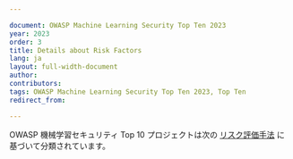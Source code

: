 ```yaml
---

document: OWASP Machine Learning Security Top Ten 2023
year: 2023
order: 3
title: Details about Risk Factors
lang: ja
layout: full-width-document
author:
contributors:
tags: OWASP Machine Learning Security Top Ten 2023, Top Ten
redirect_from:

---
```


OWASP 機械学習セキュリティ Top 10 プロジェクトは次の [リスク評価手法](https://owasp.org/www-community/OWASP_Risk_Rating_Methodology) に基づいて分類されています。
